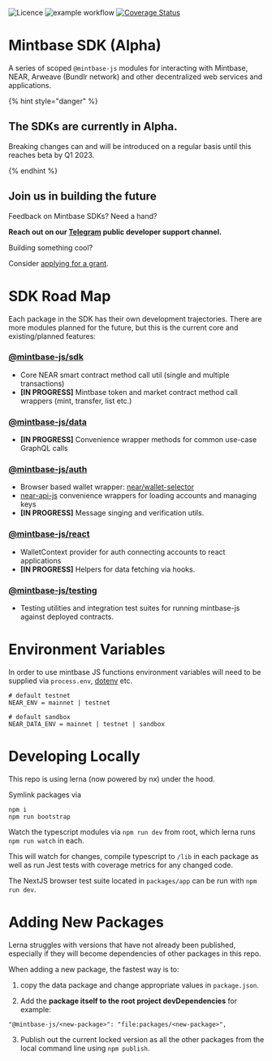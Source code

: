 ![Licence](https://img.shields.io/badge/license-MIT-blue.svg) ![example workflow](https://github.com/Mintbase/mintbase-js/actions/workflows/ci.yml/badge.svg) [![Coverage Status](https://coveralls.io/repos/github/Mintbase/mintbase-js/badge.svg?branch=add-wallet-selector)](https://coveralls.io/github/Mintbase/mintbase-js?branch=add-wallet-selector)

# Mintbase SDK (Alpha)

A series of scoped `@mintbase-js` modules for interacting with Mintbase, NEAR, Arweave (Bundlr network) and other decentralized web services and applications.

{% hint style="danger" %}
## The SDKs are currently in Alpha.
Breaking changes can and will be introduced on a regular basis until this reaches beta by Q1 2023.

{% endhint %}


## Join us in building the future

Feedback on Mintbase SDKs? Need a hand?

**Reach out on our [Telegram](https://t.me/mintdev) public developer support channel.**

Building something cool?

Consider [applying for a grant](https://github.com/Mintbase/Grants-Program).

# SDK Road Map

Each package in the SDK has their own development trajectories. There are more modules planned for the future, but this is the current core and existing/planned features:

### [@mintbase-js/sdk](packages/sdk)
 - Core NEAR smart contract method call util (single and multiple transactions)
 - **[IN PROGRESS]** Mintbase token and market contract method call wrappers (mint, transfer, list etc.)

### [@mintbase-js/data](packages/data)
  - **[IN PROGRESS]** Convenience wrapper methods for common use-case GraphQL calls

### [@mintbase-js/auth](packages/auth/)

 - Browser based wallet wrapper: [near/wallet-selector](https://github.com/near/wallet-selector/)
 - [near-api-js](https://github.com/near/near-api-js) convenience wrappers for loading accounts and managing keys
 - **[IN PROGRESS]** Message singing and verification utils.

### [@mintbase-js/react](packages/react)
  - WalletContext provider for auth connecting accounts to react applications
  - **[IN PROGRESS]** Helpers for data fetching via hooks.

### [@mintbase-js/testing](packages/testing)
  - Testing utilities and integration test suites for running mintbase-js against deployed contracts.


# Environment Variables

In order to use mintbase JS functions environment variables will need to be supplied via `process.env`, [dotenv](https://www.npmjs.com/package/dotenv) etc.

```
# default testnet
NEAR_ENV = mainnet | testnet

# default sandbox
NEAR_DATA_ENV = mainnet | testnet | sandbox
```


# Developing Locally

This repo is using lerna (now powered by nx) under the hood.

Symlink packages via

```
npm i
npm run bootstrap
```

Watch the typescript modules via `npm run dev` from root, which lerna runs `npm run watch` in each.


This will watch for changes, compile typescript to `/lib` in each package as well as run Jest tests with coverage metrics for any changed code.

The NextJS browser test suite located in `packages/app` can be run with `npm run dev`.

# Adding New Packages

Lerna struggles with versions that have not already been published, especially if they will become dependencies of other packages in this repo.

When adding a new package, the fastest way is to:

1. copy the data package and change appropriate values in `package.json`.

2. Add the **package itself to the root project devDependencies** for example:
```
"@mintbase-js/<new-package>": "file:packages/<new-package>",
```

3. Publish out the current locked version as all the other packages from the local command line using `npm publish`.